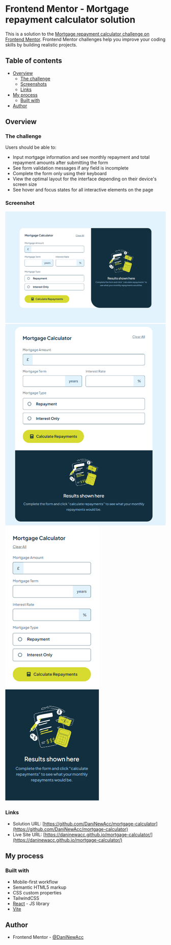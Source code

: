 # Frontend Mentor - Mortgage repayment calculator solution

This is a solution to the [Mortgage repayment calculator challenge on Frontend Mentor](https://www.frontendmentor.io/challenges/mortgage-repayment-calculator-Galx1LXK73). Frontend Mentor challenges help you improve your coding skills by building realistic projects. 

## Table of contents

- [Overview](#overview)
  - [The challenge](#the-challenge)
  - [Screenshots](#screenshots)
  - [Links](#links)
- [My process](#my-process)
  - [Built with](#built-with)
- [Author](#author)


## Overview

### The challenge

Users should be able to:

- Input mortgage information and see monthly repayment and total repayment amounts after submitting the form
- See form validation messages if any field is incomplete
- Complete the form only using their keyboard
- View the optimal layout for the interface depending on their device's screen size
- See hover and focus states for all interactive elements on the page

### Screenshot

![](./screenshots/desktop-design.PNG)
![](./screenshots/tablet-design.PNG)
![](./screenshots/mobile-design.PNG)

### Links

- Solution URL: [https://github.com/DaniNewAcc/mortgage-calculator](https://github.com/DaniNewAcc/mortgage-calculator)
- Live Site URL: [https://daninewacc.github.io/mortgage-calculator/](https://daninewacc.github.io/mortgage-calculator/)

## My process

### Built with

- Mobile-first workflow
- Semantic HTML5 markup
- CSS custom properties
- TailwindCSS
- [React](https://reactjs.org/) - JS library
- [Vite](https://vitejs.dev/)

## Author

- Frontend Mentor - [@DaniNewAcc](https://www.frontendmentor.io/profile/DaniNewAcc)

